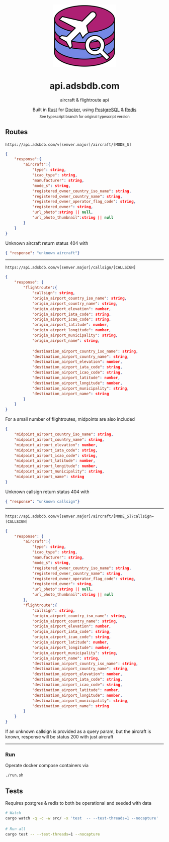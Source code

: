 <p align="center">
 <img src='./.github/logo.svg' width='200px'/>
</p>

<p align="center">
 <h1 align="center">api.adsbdb.com</h1>
</p>

<p align="center">
	aircraft & flightroute api
</p>

<p align="center">
	Built in <a href='https://www.rust-lang.org/' target='_blank' rel='noopener noreferrer'>Rust</a>
	for <a href='https://www.docker.com/' target='_blank' rel='noopener noreferrer'>Docker</a>,
	using <a href='https://www.postgresql.org/' target='_blank' rel='noopener noreferrer'>PostgreSQL</a>
	& <a href='https://www.redis.io/' target='_blank' rel='noopener noreferrer'>Redis</a> 
	<br>
	<sub> See typescript branch for original typescript version</sub>
</p>


## Routes

```https://api.adsbdb.com/v[semver.major]/aircraft/[MODE_S]```
```json
{
	"response":{
		"aircraft":{
			"type": string,
			"icao_type": string,
			"manufacturer": string,
			"mode_s": string,
			"registered_owner_country_iso_name": string,
			"registered_owner_country_name": string,
			"registered_owner_operator_flag_code": string,
			"registered_owner": string,
			"url_photo":string || null,
			"url_photo_thumbnail":string || null
		}
	}
}

```

Unknown aircraft return status 404 with
```json
{ "response": "unknown aircraft"}
```
---

```https://api.adsbdb.com/v[semver.major]/callsign/[CALLSIGN]```
```json
{
	"response": {
		"flightroute":{
			"callsign": string,
			"origin_airport_country_iso_name": string,
			"origin_airport_country_name": string,
			"origin_airport_elevation": number,
			"origin_airport_iata_code": string,
			"origin_airport_icao_code": string,
			"origin_airport_latitude": number,
			"origin_airport_longitude": number,
			"origin_airport_municipality": string,
			"origin_airport_name": string,

			"destination_airport_country_iso_name": string,
			"destination_airport_country_name": string,
			"destination_airport_elevation": number,
			"destination_airport_iata_code": string,
			"destination_airport_icao_code": string,
			"destination_airport_latitude": number,
			"destination_airport_longitude": number,
			"destination_airport_municipality": string,
			"destination_airport_name": string
		}
	}
}
```

For a small number of flightroutes, midpoints are also included
```json
{
	"midpoint_airport_country_iso_name": string,
	"midpoint_airport_country_name": string,
	"midpoint_airport_elevation": number,
	"midpoint_airport_iata_code": string,
	"midpoint_airport_icao_code": string,
	"midpoint_airport_latitude": number,
	"midpoint_airport_longitude": number,
	"midpoint_airport_municipality": string,
	"midpoint_airport_name": string
}
```

Unknown callsign return status 404 with
```json
{ "response": "unknown callsign"}
```
---

```https://api.adsbdb.com/v[semver.major]/aircraft/[MODE_S]?callsign=[CALLSIGN]``` 

```json
{
	"response": {
		"aircraft":{
			"type": string,
			"icao_type": string,
			"manufacturer": string,
			"mode_s": string,
			"registered_owner_country_iso_name": string,
			"registered_owner_country_name": string,
			"registered_owner_operator_flag_code": string,
			"registered_owner": string,
			"url_photo":string || null,
			"url_photo_thumbnail":string || null
		},
		"flightroute":{
			"callsign": string,
			"origin_airport_country_iso_name": string,
			"origin_airport_country_name": string,
			"origin_airport_elevation": number,
			"origin_airport_iata_code": string,
			"origin_airport_icao_code": string,
			"origin_airport_latitude": number,
			"origin_airport_longitude": number,
			"origin_airport_municipality": string,
			"origin_airport_name": string,
			"destination_airport_country_iso_name": string,
			"destination_airport_country_name": string,
			"destination_airport_elevation": number,
			"destination_airport_iata_code": string,
			"destination_airport_icao_code": string,
			"destination_airport_latitude": number,
			"destination_airport_longitude": number,
			"destination_airport_municipality": string,
			"destination_airport_name": string
		}
	}
}
```

If an unknown callsign is provided as a query param, but the aircraft is known, response will be status 200 with just aircraft

---

### Run

Operate docker compose containers via

```bash
./run.sh
```

## Tests

Requires postgres & redis to both be operational and seeded with data


```bash
# Watch
cargo watch -q -c -w src/ -x 'test  -- --test-threads=1 --nocapture'

# Run all 
cargo test -- --test-threads=1 --nocapture
```